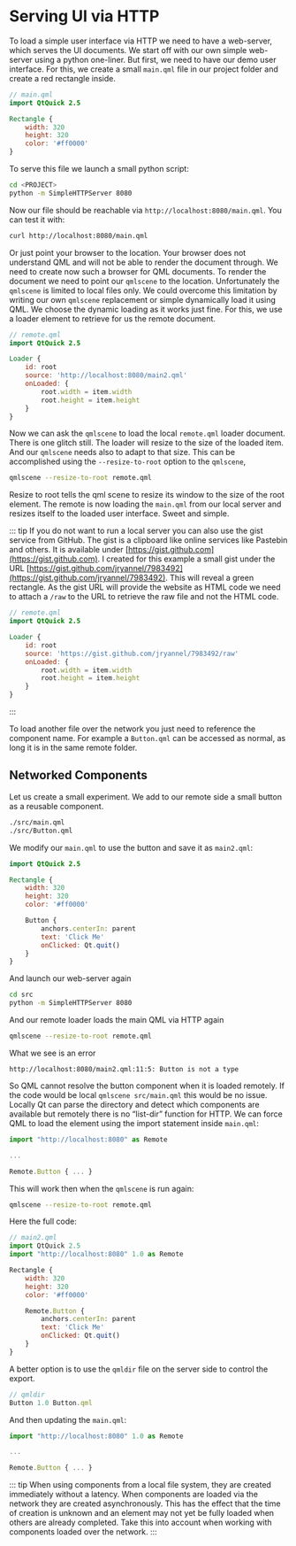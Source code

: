 # Serving UI via HTTP

To load a simple user interface via HTTP we need to have a web-server, which serves the UI documents. We start off with our own simple web-server using a python one-liner. But first, we need to have our demo user interface. For this, we create a small `main.qml` file in our project folder and create a red rectangle inside.

```qml
// main.qml
import QtQuick 2.5

Rectangle {
    width: 320
    height: 320
    color: '#ff0000'
}
```

To serve this file we launch a small python script:

```sh
cd <PROJECT>
python -m SimpleHTTPServer 8080
```

Now our file should be reachable via `http://localhost:8080/main.qml`. You can test it with:

```sh
curl http://localhost:8080/main.qml
```

Or just point your browser to the location. Your browser does not understand QML and will not be able to render the document through. We need to create now such a browser for QML documents. To render the document we need to point our `qmlscene` to the location. Unfortunately the `qmlscene` is limited to local files only. We could overcome this limitation by writing our own `qmlscene` replacement or simple dynamically load it using QML. We choose the dynamic loading as it works just fine. For this, we use a loader element to retrieve for us the remote document.

```qml
// remote.qml
import QtQuick 2.5

Loader {
    id: root
    source: 'http://localhost:8080/main2.qml'
    onLoaded: {
        root.width = item.width
        root.height = item.height
    }
}
```

Now we can ask the `qmlscene` to load the local `remote.qml` loader document. There is one glitch still. The loader will resize to the size of the loaded item. And our `qmlscene` needs also to adapt to that size. This can be accomplished using the `--resize-to-root` option to the `qmlscene`,

```sh
qmlscene --resize-to-root remote.qml
```

Resize to root tells the qml scene to resize its window to the size of the root element. The remote is now loading the `main.qml` from our local server and resizes itself to the loaded user interface. Sweet and simple.

::: tip
If you do not want to run a local server you can also use the gist service from GitHub. The gist is a clipboard like online services like Pastebin and others. It is available under [https://gist.github.com](https://gist.github.com). I created for this example a small gist under the URL [https://gist.github.com/jryannel/7983492](https://gist.github.com/jryannel/7983492). This will reveal a green rectangle. As the gist URL will provide the website as HTML code we need to attach a `/raw` to the URL to retrieve the raw file and not the HTML code.

```qml
// remote.qml
import QtQuick 2.5

Loader {
    id: root
    source: 'https://gist.github.com/jryannel/7983492/raw'
    onLoaded: {
        root.width = item.width
        root.height = item.height
    }
}
```
:::

To load another file over the network you just need to reference the component name. For example a `Button.qml` can be accessed as normal, as long it is in the same remote folder.

## Networked Components

Let us create a small experiment. We add to our remote side a small button as a reusable component.

```sh
./src/main.qml
./src/Button.qml
```

We modify our `main.qml` to use the button and save it as `main2.qml`:

```qml
import QtQuick 2.5

Rectangle {
    width: 320
    height: 320
    color: '#ff0000'

    Button {
        anchors.centerIn: parent
        text: 'Click Me'
        onClicked: Qt.quit()
    }
}
```

And launch our web-server again

```sh
cd src
python -m SimpleHTTPServer 8080
```

And our remote loader loads the main QML via HTTP again

```sh
qmlscene --resize-to-root remote.qml
```

What we see is an error

```
http://localhost:8080/main2.qml:11:5: Button is not a type
```

So QML cannot resolve the button component when it is loaded remotely. If the code would be local `qmlscene src/main.qml` this would be no issue. Locally Qt can parse the directory and detect which components are available but remotely there is no “list-dir” function for HTTP. We can force QML to load the element using the import statement inside `main.qml`:

```js
import "http://localhost:8080" as Remote

...

Remote.Button { ... }
```

This will work then when the `qmlscene` is run again:

```sh
qmlscene --resize-to-root remote.qml
```

Here the full code:

```js
// main2.qml
import QtQuick 2.5
import "http://localhost:8080" 1.0 as Remote

Rectangle {
    width: 320
    height: 320
    color: '#ff0000'

    Remote.Button {
        anchors.centerIn: parent
        text: 'Click Me'
        onClicked: Qt.quit()
    }
}
```

A better option is to use the `qmldir` file on the server side to control the export.

```qml
// qmldir
Button 1.0 Button.qml
```

And then updating the `main.qml`:

```js
import "http://localhost:8080" 1.0 as Remote

...

Remote.Button { ... }
```

::: tip
When using components from a local file system, they are created immediately without a latency. When components are loaded via the network they are created asynchronously. This has the effect that the time of creation is unknown and an element may not yet be fully loaded when others are already completed. Take this into account when working with components loaded over the network.
:::

